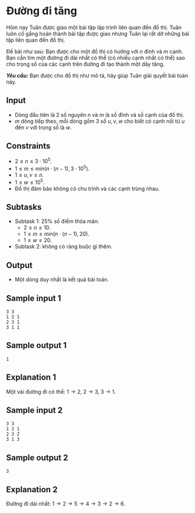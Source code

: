 # Đường đi tăng

Hôm nay Tuân được giao một bài tập lập trình liên quan đến đồ thị. Tuân luôn cố gắng hoàn thành bài tập được giao nhưng Tuân lại rất dở những bài tập liên quan đến đồ thị.

Đề bài như sau: Bạn được cho một đồ thị có hướng với $n$ đỉnh và $m$ cạnh. Bạn cần tìm một đường đi dài nhất có thể (có nhiều cạnh nhất có thể) sao cho trọng số của các cạnh trên đường đi tạo thành một dãy tăng.

***Yêu cầu:*** Bạn được cho đồ thị như mô tả, hãy giúp Tuân giải quyết bài toán này.

## Input

- Dòng đầu tiên là $2$ số nguyên $n$ và $m$ là số đỉnh và số cạnh của đồ thị.
- $m$ dòng tiếp theo, mỗi dòng gồm $3$ số $u, v, w$ cho biết có cạnh nối từ $u$ đến $v$ với trọng số là $w$.

## Constraints

- $2 \le n \le 3 \cdot 10^5$.
- $1 \le m \le min(n \cdot (n - 1), 3 \cdot 10^5)$.
- $1 \le u, v \le n$.
- $1 \le w \le 10^5$.
- Đồ thị đảm bảo không có chu trình và các cạnh trùng nhau.

## Subtasks

- Subtask $1$: $25\%$ số điểm thỏa mãn:
    - $2 \le n \le 10$.
    - $1 \le m \le min(n \cdot (n - 1), 20)$.
    - $1 \le w \le 20$.
- Subtask $2$: không có ràng buộc gì thêm.

## Output

- Một dòng duy nhất là kết quả bài toán.

## Sample input 1

```
3 3
1 2 1
2 3 1
3 1 1
```

## Sample output 1

```
1
```

## Explanation 1

Một vài đường đi có thể: $1 \to 2, \; 2 \to 3, \; 3 \to 1$.

## Sample input 2

```
3 3
1 2 1
2 3 2
3 1 3
```

## Sample output 2

```
3
```

## Explanation 2

Đường đi dài nhất: $1 \to 2 \to 5 \to 4 \to 3 \to 2 \to 6$.
